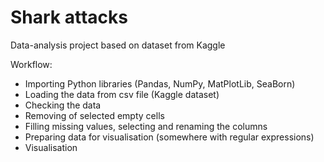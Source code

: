 # Shark attacks

Data-analysis project based on dataset from Kaggle

Workflow:

* Importing Python libraries (Pandas, NumPy, MatPlotLib, SeaBorn)
* Loading the data from csv file (Kaggle dataset)
* Checking the data
* Removing of selected empty cells
* Filling missing values, selecting and renaming the columns
* Preparing data for visualisation (somewhere with regular expressions)
* Visualisation

